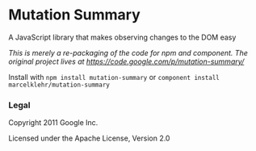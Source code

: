 # Mutation Summary
A JavaScript library that makes observing changes to the DOM easy

*This is merely a re-packaging of the code for npm and component. The original project lives at <https://code.google.com/p/mutation-summary/>*

Install with `npm install mutation-summary` or `component install marcelklehr/mutation-summary`

### Legal
Copyright 2011 Google Inc.

Licensed under the Apache License, Version 2.0